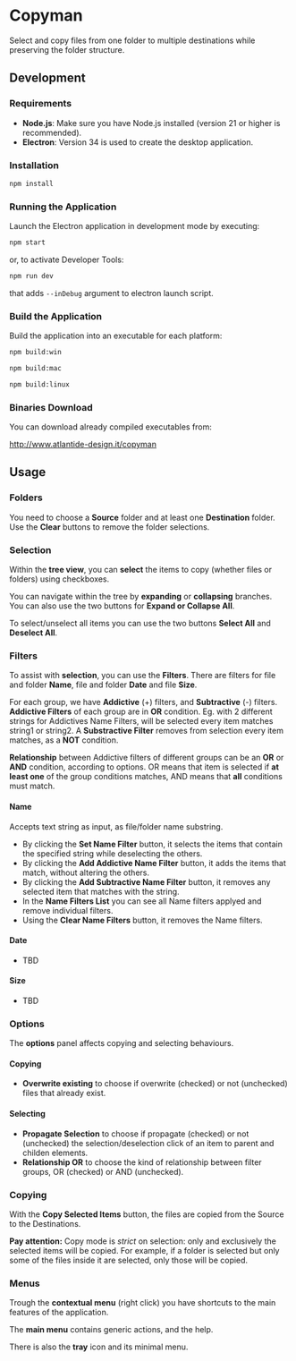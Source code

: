 # Copyman

Select and copy files from one folder to multiple destinations while preserving the folder structure.

## Development

### Requirements

- **Node.js**: Make sure you have Node.js installed (version 21 or higher is recommended).
- **Electron**: Version 34 is used to create the desktop application.

### Installation

```bash
npm install
```

### Running the Application

Launch the Electron application in development mode by executing:

```bash
npm start
```

or, to activate Developer Tools:
```bash
npm run dev
```
that adds `--inDebug` argument to electron launch script.

### Build the Application

Build the application into an executable for each platform:

```bash
npm build:win
```
```bash
npm build:mac
```
```bash
npm build:linux
```

### Binaries Download
You can download already compiled executables from:

http://www.atlantide-design.it/copyman

## Usage

### Folders
You need to choose a **Source** folder and at least one **Destination** folder.  
Use the **Clear** buttons to remove the folder selections.

### Selection
Within the **tree view**, you can **select** the items to copy (whether files or folders) using checkboxes.

You can navigate within the tree by **expanding** or **collapsing** branches.  
You can also use the two buttons for **Expand or Collapse All**.

To select/unselect all items you can use the two buttons **Select All** and **Deselect All**.

### Filters
To assist with **selection**, you can use the **Filters**.
There are filters for file and folder **Name**, file and folder **Date** and file **Size**.

For each group, we have **Addictive** (+) filters, and **Subtractive** (-) filters.
**Addictive Filters** of each group are in **OR** condition. Eg. with 2 different strings for Addictives Name Filters, will be selected every item matches string1 or string2.
A **Substractive Filter** removes from selection every item matches, as a **NOT** condition.

**Relationship** between Addictive filters of different groups can be an **OR** or **AND** condition, according to options.
OR means that item is selected if **at least one** of the group conditions matches, AND means that **all** conditions must match.

#### Name
Accepts text string as input, as file/folder name substring.
- By clicking the **Set Name Filter** button, it selects the items that contain the specified string while deselecting the others.
- By clicking the **Add Addictive Name Filter** button, it adds the items that match, without altering the others.
- By clicking the **Add Subtractive Name Filter** button, it removes any selected item that matches with the string.
- In the **Name Filters List** you can see all Name filters applyed and remove individual filters.
- Using the **Clear Name Filters** button, it removes the Name filters.  

#### Date
- TBD

#### Size
- TBD

### Options
The **options** panel affects copying and selecting behaviours.

#### Copying
- **Overwrite existing** to choose if overwrite (checked) or not (unchecked) files that already exist.

#### Selecting
- **Propagate Selection** to choose if propagate (checked) or not (unchecked) the selection/deselection click of an item to parent and childen elements.
- **Relationship OR** to choose the kind of relationship between filter groups, OR (checked) or AND (unchecked).

### Copying
With the **Copy Selected Items** button, the files are copied from the Source to the Destinations.

**Pay attention:** Copy mode is *strict* on selection: 
only and exclusively the selected items will be copied. 
For example, if a folder is selected but only some of the files inside it are selected, only those will be copied.

### Menus
Trough the **contextual menu** (right click) you have shortcuts to the main features of the application.

The **main menu** contains generic actions, and the help.

There is also the **tray** icon and its minimal menu.



